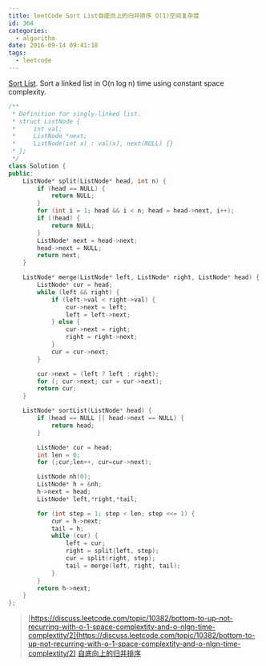 ```yaml
---
title: leetCode Sort List自底向上的归并排序 O(1)空间复杂度
id: 364
categories:
  - algorithm
date: 2016-09-14 09:41:18
tags:
  - leetcode
---
```


[Sort List](https://leetcode.com/problems/sort-list/). Sort a linked list in O(n log n) time using constant space complexity.



``` cpp
/**
 * Definition for singly-linked list.
 * struct ListNode {
 *     int val;
 *     ListNode *next;
 *     ListNode(int x) : val(x), next(NULL) {}
 * };
 */
class Solution {
public:
    ListNode* split(ListNode* head, int n) {
        if (head == NULL) {
            return NULL;
        }
        for (int i = 1; head && i < n; head = head->next, i++);
        if (!head) {
            return NULL;
        }
        ListNode* next = head->next;
        head->next = NULL;
        return next;
    }

    ListNode* merge(ListNode* left, ListNode* right, ListNode* head) {
        ListNode* cur = head;
        while (left && right) {
            if (left->val < right->val) {
                cur->next = left;
                left = left->next;
            } else {
                cur->next = right;
                right = right->next;
            }
            cur = cur->next;
        }

        cur->next = (left ? left : right);
        for (; cur->next; cur = cur->next);
        return cur;
    }

    ListNode* sortList(ListNode* head) {
        if (head == NULL || head->next == NULL) {
            return head;
        }

        ListNode* cur = head;
        int len = 0;
        for (;cur;len++, cur=cur->next);

        ListNode nh(0);
        ListNode* h = &nh;
        h->next = head;
        ListNode* left,*right,*tail;

        for (int step = 1; step < len; step <<= 1) {
            cur = h->next;
            tail = h;
            while (cur) {
                left = cur;
                right = split(left, step);
                cur = split(right, step);
                tail = merge(left, right, tail);
            }
        }
        return h->next;
    }
};
```

> [https://discuss.leetcode.com/topic/10382/bottom-to-up-not-recurring-with-o-1-space-complextity-and-o-nlgn-time-complextity/2](https://discuss.leetcode.com/topic/10382/bottom-to-up-not-recurring-with-o-1-space-complextity-and-o-nlgn-time-complextity/2)
>   [自底向上的归并排序](http://blog.csdn.net/cjf_iceking/article/details/7920153)